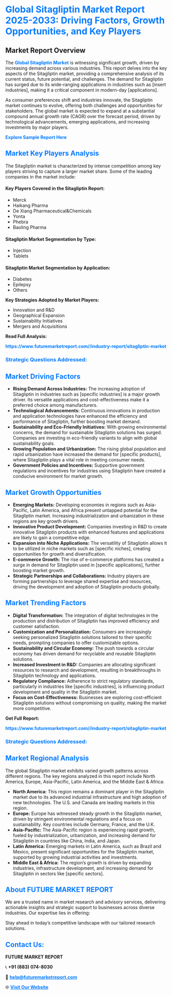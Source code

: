 <h1 style="color: #007BFF;">Global Sitagliptin Market Report 2025-2033: Driving Factors, Growth Opportunities, and Key Players</h1>

<section id="overview">
<h2>Market Report Overview</h2>
<p>The <a href="https://www.futuremarketreport.com//industry-report/sitagliptin-market" style="color: #007BFF; text-decoration: none;"><strong>Global Sitagliptin Market</strong></a> is witnessing significant growth, driven by increasing demand across various industries. This report delves into the key aspects of the Sitagliptin market, providing a comprehensive analysis of its current status, future potential, and challenges. The demand for Sitagliptin has surged due to its wide-ranging applications in industries such as [insert industries], making it a critical component in modern-day [applications].</p>
<p>As consumer preferences shift and industries innovate, the Sitagliptin market continues to evolve, offering both challenges and opportunities for stakeholders. The global market is expected to expand at a substantial compound annual growth rate (CAGR) over the forecast period, driven by technological advancements, emerging applications, and increasing investments by major players.</p>
</section>

<section id="overview">
<p><a href="https://www.futuremarketreport.com//request-sample/reportId=79802" style="color: #007BFF; text-decoration: none;"><strong>Explore Sample Report Here</strong></a></p>
</section>

<section id="key-players">
<h2 style="color: #007BFF;">Market Key Players Analysis</h2>
<p>The Sitagliptin market is characterized by intense competition among key players striving to capture a larger market share. Some of the leading companies in the market include:</p>
<h4>Key Players Covered in the Sitagliptin Report:</h4>
<ul><li>Merck</li><li>Haikang Pharma</li><li>De Xiang Pharmaceutical&amp;Chemicals</li><li>Yonta</li><li>Phebra</li><li>Baoling Pharma</li></ul>
<h4>Sitagliptin Market Segmentation by Type:</h4>
<ul><li>Injection</li><li>Tablets</li></ul>

<h4>Sitagliptin Market Segmentation by Application:</h4>
<ul><li>Diabetes</li><li>Epilepsy</li><li>Others</li></ul>
<p><strong>Key Strategies Adopted by Market Players:</strong></p>
<ul>
<li>Innovation and R&D</li>
<li>Geographical Expansion</li>
<li>Sustainability Initiatives</li>
<li>Mergers and Acquisitions</li>
</ul>
</section>

<section>
<p><strong>Read Full Analysis: </strong></p><a href="https://www.futuremarketreport.com//industry-report/sitagliptin-market" style="color: #007BFF; text-decoration: none;"><strong>https://www.futuremarketreport.com//industry-report/sitagliptin-market</strong></a>
<h3 style="color: #007BFF;">Strategic Questions Addressed:</h3>
</section>

<section id="driving-factors">
<h2 style="color: #007BFF;">Market Driving Factors</h2>
<ul>
<li><strong>Rising Demand Across Industries:</strong> The increasing adoption of Sitagliptin in industries such as [specific industries] is a major growth driver. Its versatile applications and cost-effectiveness make it a preferred choice among manufacturers.</li>
<li><strong>Technological Advancements:</strong> Continuous innovations in production and application technologies have enhanced the efficiency and performance of Sitagliptin, further boosting market demand.</li>
<li><strong>Sustainability and Eco-Friendly Initiatives:</strong> With growing environmental concerns, the demand for sustainable Sitagliptin solutions has surged. Companies are investing in eco-friendly variants to align with global sustainability goals.</li>
<li><strong>Growing Population and Urbanization:</strong> The rising global population and rapid urbanization have increased the demand for [specific products], where Sitagliptin plays a vital role in meeting consumer needs.</li>
<li><strong>Government Policies and Incentives:</strong> Supportive government regulations and incentives for industries using Sitagliptin have created a conducive environment for market growth.</li>
</ul>
</section>

<section id="growth-opportunities">
<h2 style="color: #007BFF;">Market Growth Opportunities</h2>
<ul>
<li><strong>Emerging Markets:</strong> Developing economies in regions such as Asia-Pacific, Latin America, and Africa present untapped potential for the Sitagliptin market. Increasing industrialization and urbanization in these regions are key growth drivers.</li>
<li><strong>Innovative Product Development:</strong> Companies investing in R&D to create innovative Sitagliptin products with enhanced features and applications are likely to gain a competitive edge.</li>
<li><strong>Expansion into Niche Applications:</strong> The versatility of Sitagliptin allows it to be utilized in niche markets such as [specific niches], creating opportunities for growth and diversification.</li>
<li><strong>E-commerce Growth:</strong> The rise of e-commerce platforms has created a surge in demand for Sitagliptin used in [specific applications], further boosting market growth.</li>
<li><strong>Strategic Partnerships and Collaborations:</strong> Industry players are forming partnerships to leverage shared expertise and resources, driving the development and adoption of Sitagliptin products globally.</li>
</ul>
</section>

<section id="trending-factors">
<h2 style="color: #007BFF;">Market Trending Factors</h2>
<ul>
<li><strong>Digital Transformation:</strong> The integration of digital technologies in the production and distribution of Sitagliptin has improved efficiency and customer satisfaction.</li>
<li><strong>Customization and Personalization:</strong> Consumers are increasingly seeking personalized Sitagliptin solutions tailored to their specific needs, prompting companies to offer customizable options.</li>
<li><strong>Sustainability and Circular Economy:</strong> The push towards a circular economy has driven demand for recyclable and reusable Sitagliptin solutions.</li>
<li><strong>Increased Investment in R&D:</strong> Companies are allocating significant resources to research and development, resulting in breakthroughs in Sitagliptin technology and applications.</li>
<li><strong>Regulatory Compliance:</strong> Adherence to strict regulatory standards, particularly in industries like [specific industries], is influencing product development and quality in the Sitagliptin market.</li>
<li><strong>Focus on Cost-Effectiveness:</strong> Businesses are exploring cost-efficient Sitagliptin solutions without compromising on quality, making the market more competitive.</li>
</ul>
</section>

<section>
<p><strong>Get Full Report: </strong></p><a href="https://www.futuremarketreport.com//industry-report/sitagliptin-market" style="color: #007BFF; text-decoration: none;"><strong>https://www.futuremarketreport.com//industry-report/sitagliptin-market</strong></a>
<h3 style="color: #007BFF;">Strategic Questions Addressed:</h3>
</section>


<section id="regional-analysis">
<h2 style="color: #007BFF;">Market Regional Analysis</h2>
<p>The global Sitagliptin market exhibits varied growth patterns across different regions. The key regions analyzed in this report include North America, Europe, Asia-Pacific, Latin America, and the Middle East & Africa:</p>
<ul>
<li><strong>North America:</strong> This region remains a dominant player in the Sitagliptin market due to its advanced industrial infrastructure and high adoption of new technologies. The U.S. and Canada are leading markets in this region.</li>
<li><strong>Europe:</strong> Europe has witnessed steady growth in the Sitagliptin market, driven by stringent environmental regulations and a focus on sustainability. Key countries include Germany, France, and the U.K.</li>
<li><strong>Asia-Pacific:</strong> The Asia-Pacific region is experiencing rapid growth, fueled by industrialization, urbanization, and increasing demand for Sitagliptin in countries like China, India, and Japan.</li>
<li><strong>Latin America:</strong> Emerging markets in Latin America, such as Brazil and Mexico, present significant opportunities for the Sitagliptin market, supported by growing industrial activities and investments.</li>
<li><strong>Middle East & Africa:</strong> The region’s growth is driven by expanding industries, infrastructure development, and increasing demand for Sitagliptin in sectors like [specific sectors].</li>
</ul>
</section>

<footer>
<h2 style="color: #007BFF;">About FUTURE MARKET REPORT</h2>
<p>We are a trusted name in market research and advisory services, delivering actionable insights and strategic support to businesses across diverse industries. Our expertise lies in offering:</p>

<p>Stay ahead in today’s competitive landscape with our tailored research solutions.</p>

<h2 style="color: #007BFF;">Contact Us:</h2>
<p><strong>FUTURE MARKET REPORT</strong></p>
<p>📞 <strong>+91 (883) 074-8030</strong></p>
<p>📧 <strong><a href="mailto:help@futuremarketreport.com" style="color: #007BFF;">help@futuremarketreport.com</a></strong></p>
<p>🌐 <strong><a href="https://www.futuremarketreport.com/" style="color: #007BFF;">Visit Our Website</a></strong></p>
</footer>